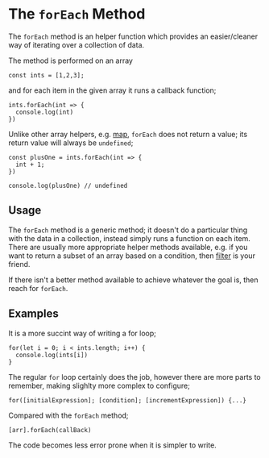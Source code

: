 # The `forEach` Method

The `forEach` method is an helper function which provides an easier/cleaner way of iterating over a collection of data.

The method is performed on an array

`const ints = [1,2,3];`

and for each item in the given array it runs a callback function;

```
ints.forEach(int => {
  console.log(int)
})
```

Unlike other array helpers, e.g. [map](../map), `forEach` does not return a value; its return value will always be `undefined`;

```
const plusOne = ints.forEach(int => {
  int + 1;
})

console.log(plusOne) // undefined
```

## Usage

The `forEach` method is a generic method; it doesn't do a particular thing with the data in a collection, instead simply runs a function on each item. There are usually more appropriate helper methods available, e.g. if you want to return a subset of an array based on a condition, then [filter](../filter) is your friend.

If there isn't a better method available to achieve whatever the goal is, then reach for `forEach`.

## Examples

It is a more succint way of writing a for loop;

```
for(let i = 0; i < ints.length; i++) {
  console.log(ints[i])
}
```

The regular `for` loop certainly does the job, however there are more parts to remember, making slighlty more complex to configure;

`for([initialExpression]; [condition]; [incrementExpression]) {...}`

Compared with the `forEach` method;

`[arr].forEach(callBack)`

The code becomes less error prone when it is simpler to write.
